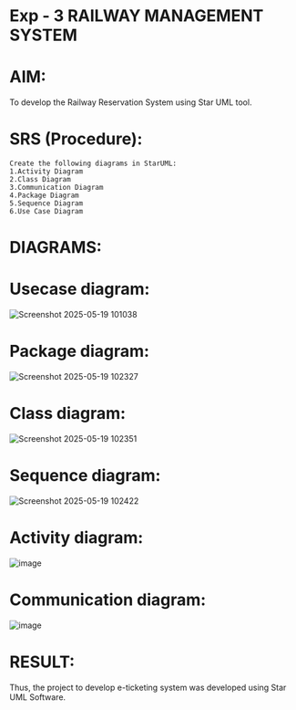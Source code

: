 # Exp - 3 RAILWAY MANAGEMENT SYSTEM

# AIM:
To develop the Railway Reservation System using Star UML tool. 
# SRS (Procedure):
```
Create the following diagrams in StarUML:
1.Activity Diagram
2.Class Diagram
3.Communication Diagram
4.Package Diagram
5.Sequence Diagram
6.Use Case Diagram
```
# DIAGRAMS:
# Usecase diagram:
![Screenshot 2025-05-19 101038](https://github.com/user-attachments/assets/a27af922-935d-4594-ac98-bd710dea57f2)
# Package diagram:
![Screenshot 2025-05-19 102327](https://github.com/user-attachments/assets/6170d9bc-e649-4b41-bce7-2ae33403cf0d)
# Class diagram:
![Screenshot 2025-05-19 102351](https://github.com/user-attachments/assets/56317385-5936-44f7-a387-d9d31c732dcb)
# Sequence diagram:
![Screenshot 2025-05-19 102422](https://github.com/user-attachments/assets/cab22991-3ed7-447a-a7fa-86aeabc5e1a2)
# Activity diagram:
![image](https://github.com/user-attachments/assets/964130f8-1af9-4768-838e-2bf9636161e8)
# Communication diagram:
![image](https://github.com/user-attachments/assets/bd7a02aa-0d5a-4b48-a492-dc302d894003)


# RESULT:
Thus, the project to develop e-ticketing system was developed using
Star UML Software.

